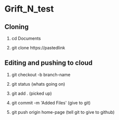 # Grift_N_test

## Cloning
1. cd Documents

2. git clone https://pastedlink

## Editing and pushing to cloud
1. git checkout -b branch-name

2. git status (whats going on)

3. git add . (picked up)

4. git commit -m 'Added Files' (give to git)

5. git push origin home-page (tell git to give to github)
